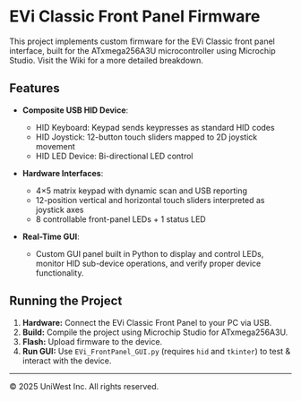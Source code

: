 # EVi Classic Front Panel Firmware

This project implements custom firmware for the EVi Classic front panel interface, built for the ATxmega256A3U microcontroller using Microchip Studio. Visit the Wiki for a more detailed breakdown.

## Features

- **Composite USB HID Device**:
  - HID Keyboard: Keypad sends keypresses as standard HID codes
  - HID Joystick: 12-button touch sliders mapped to 2D joystick movement
  - HID LED Device: Bi-directional LED control

- **Hardware Interfaces**:
  - 4×5 matrix keypad with dynamic scan and USB reporting
  - 12-position vertical and horizontal touch sliders interpreted as joystick axes
  - 8 controllable front-panel LEDs + 1 status LED

- **Real-Time GUI**:
  - Custom GUI panel built in Python to display and control LEDs, monitor HID sub-device operations, and verify proper device functionality.

## Running the Project

1. **Hardware:** Connect the EVi Classic Front Panel to your PC via USB.
2. **Build:** Compile the project using Microchip Studio for ATxmega256A3U.
3. **Flash:** Upload firmware to the device.
4. **Run GUI:** Use `EVi_FrontPanel_GUI.py` (requires `hid` and `tkinter`) to test & interact with the device.

---

© 2025 UniWest Inc. All rights reserved.